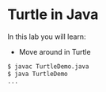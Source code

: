 # Turtle in Java

In this lab you will learn:

- Move around in Turtle

```bash
$ javac TurtleDemo.java
$ java TurtleDemo
...
```
